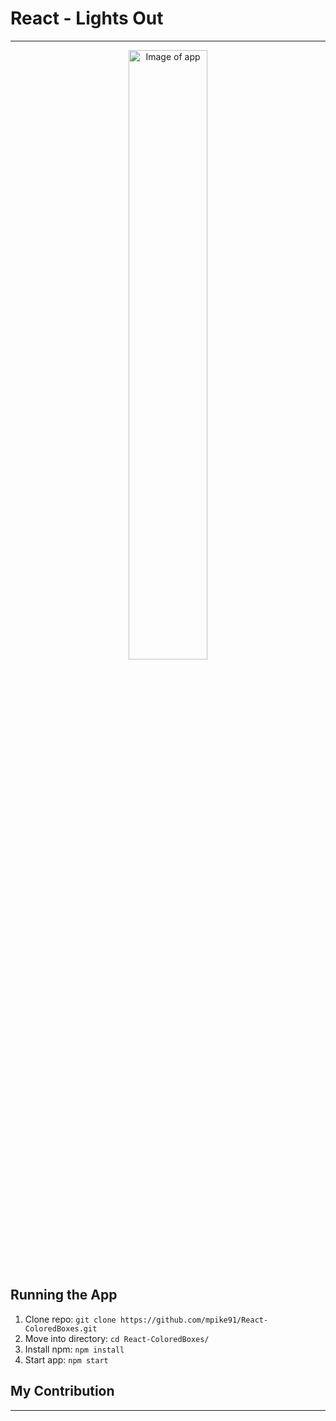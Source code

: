 # React - Lights Out
---

<p align="center">
  <img width="50%" src="boxes.png" alt="Image of app">
</p>

## Running the App
1) Clone repo: `git clone https://github.com/mpike91/React-ColoredBoxes.git`
2) Move into directory: `cd React-ColoredBoxes/`
3) Install npm: `npm install`
4) Start app: `npm start`

## My Contribution
---
